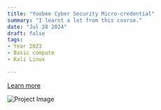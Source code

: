 ```yaml
---
title: "Yoobee Cyber Security Micro-credential"
summary: "I learnt a lot from this course."
date: "Jul 28 2024"
draft: false
tags:
- Year 2023
- Basic compute
- Kali Linux

---
```


[Learn more](https://landing.husky.nz)

![Project Image](https://serv.husky.nz/peter-port/yoobe.png)
